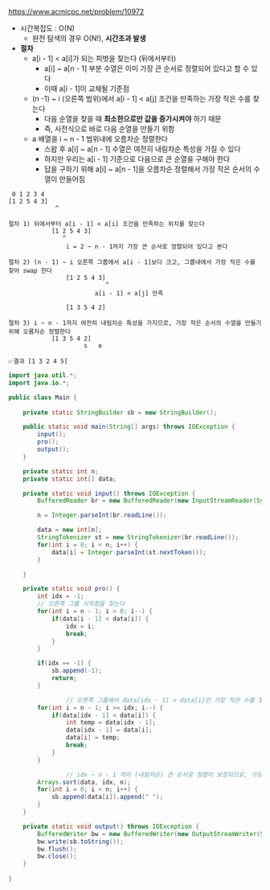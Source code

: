 https://www.acmicpc.net/problem/10972

- 시간복잡도 : O(N)
    - 완전 탐색의 경우 O(N!), **시간초과 발생**
- **절차**
    - a[i - 1] < a[i]가 되는 피벗을 찾는다 (뒤에서부터)
        - a[i] ~ a[n - 1] 부분 수열은 이미 가장 큰 순서로 정렬되어 있다고 할 수 있다
        - 이때 a[i - 1]이 교체될 기준점
    - (n -1) ~ i (오른쪽 범위)에서 a[i - 1] < a[j] 조건을 만족하는 가장 작은 수를 찾는다
        - 다음 순열을 찾을 때 **최소한으로만 값을 증가시켜야** 하기 때문
        - 즉, 사전식으로 바로 다음 순열을 만들기 위함
    - a 배열을 i ~ n - 1 범위내에 오름차순 정렬한다
        - 스왑 후 a[i] ~ a[n - 1] 수열은 여전히 내림차순 특성을 가질 수 있다
        - 하지만 우리는 a[i - 1] 기준으로 다음으로 큰 순열을 구해야 한다
        - 답을 구하기 위해 a[i] ~ a[n - 1]을 오름차순 정렬해서 가장 작은 순서의 수열이 만들어짐

```
 0 1 2 3 4
[1 2 5 4 3]
  			 ^
				
절차 1) 뒤에서부터 a[i - 1] < a[i] 조건을 만족하는 위치를 찾는다
			[1 2 5 4 3]
  			   ^	
			    i = 2 ~ n - 1까지 가장 큰 순서로 정렬되어 있다고 본다	
				
절차 2) (n - 1) ~ i 오른쪽 그룹에서 a[i - 1]보다 크고, 그룹내에서 가장 작은 수를 찾아 swap 한다 
				[1 2 5 4 3]
			  			   ^
						a[i - 1] < a[j] 만족

				[1 3 5 4 2]			

절차 3) i ~ n - 1까지 여전히 내림차순 특성을 가지므로, 가장 작은 순서의 수열을 만들기 위해 오름차순 정렬한다 
			[1 3 5 4 2]			
					 s   e
					 
✅결과	[1 3 2 4 5] 		 
```

```java
import java.util.*;
import java.io.*;

public class Main {
    
    private static StringBuilder sb = new StringBuilder();

    public static void main(String[] args) throws IOException {
        input();
        pro();
        output();
    }

    private static int n;
    private static int[] data;

    private static void input() throws IOException {
        BufferedReader br = new BufferedReader(new InputStreamReader(System.in));

        n = Integer.parseInt(br.readLine());

        data = new int[n];
        StringTokenizer st = new StringTokenizer(br.readLine());
        for(int i = 0; i < n; i++) {
            data[i] = Integer.parseInt(st.nextToken());
        }

    }

    private static void pro() {
        int idx = -1;
        // 오른쪽 그룹 시작점을 찾는다
        for(int i = n - 1; i > 0; i--) {
            if(data[i - 1] < data[i]) {
                idx = i;
                break;
            }
        }

        if(idx == -1) {
            sb.append(-1);
            return;
        }

				// 오른쪽 그룹에서 data[idx - 1] < data[i]인 가장 작은 수를 찾아 swap
        for(int i = n - 1; i >= idx; i--) {
            if(data[idx - 1] < data[i]) {
                int temp = data[idx - 1];
                data[idx - 1] = data[i];
                data[i] = temp;
                break;
            }
        }

				// idx ~ n - 1 까지 (내림차순) 큰 순서로 정렬이 보장되므로, 가장 작은 순서 수열을 구하기 위해 정렬
        Arrays.sort(data, idx, n);
        for(int i = 0; i < n; i++) {
            sb.append(data[i]).append(" ");
        }
    }

    private static void output() throws IOException {
        BufferedWriter bw = new BufferedWriter(new OutputStreamWriter(System.out));
        bw.write(sb.toString());
        bw.flush();
        bw.close();
    }
    
}
```